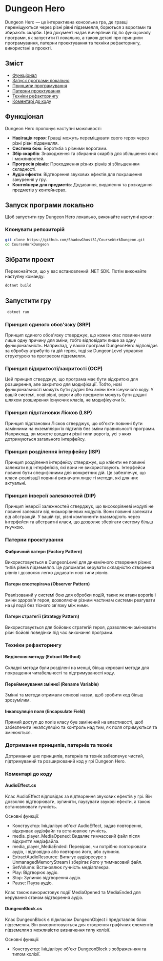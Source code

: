 # Dungeon Hero

Dungeon Hero — це інтерактивна консольна гра, де гравці переміщуються через різні рівні підземелля, борються з ворогами та збирають скарби. Цей документ надає вичерпний гід по функціоналу програми, як запустити її локально, а також деталі про принципи програмування, патерни проєктування та техніки рефакторингу, використані в проєкті.

## Зміст
- [Функціонал](#Функціонал)
- [Запуск програми локально](#Запуск-програми-локально)
- [Принципи програмування](#Принципи-програмування)
- [Патерни проєктування](#Патерни-проєктування)
- [Техніки рефакторингу](#Техніки-рефакторингу)
- [Коментарі до коду](#Коментарі-до-коду)

## Функціонал
Dungeon Hero пропонує наступні можливості:
- **Навігація героя**: Гравці можуть переміщувати свого героя через різні рівні підземелля.
- **Система бою**: Боротьба з різними ворогами.
- **Збір скарбів**: Знаходження та збирання скарбів для збільшення очок і можливостей.
- **Прогресія рівнів**: Проходження різних рівнів зі збільшенням складності.
- **Аудіо ефекти**: Відтворення звукових ефектів для покращення занурення у гру.
- **Контейнери для предметів**: Додавання, видалення та розкидання предметів у контейнерах.

## Запуск програми локально
Щоб запустити гру Dungeon Hero локально, виконайте наступні кроки:

### Клонувати репозиторій
```sh
git clone https://github.com/ShadowGhost31/CourseWorkDungeon.git
cd CourseWorkDungeon
```
## Зібрати проект
Переконайтеся, що у вас встановлений .NET SDK. Потім виконайте наступну команду:
```sh
dotnet build
```
## Запустити гру
```sh
 dotnet run
```
### Принцип єдиного обов'язку (SRP)

Принцип єдиного обов'язку стверджує, що кожен клас повинен мати лише одну причину для зміни, тобто відповідати лише за одну функціональність. Наприклад, у вашій програмі DungeonHero відповідає за обробку атрибутів та дій героя, тоді як DungeonLevel управляє структурою та прогресом підземелля.

### Принцип відкритості/закритості (OCP)

Цей принцип стверджує, що програма має бути відкритою для розширення, але закритою для модифікації. Тобто, нові функціональності можуть бути додані без зміни вже існуючого коду. У вашій системі, нові рівні, вороги або предмети можуть бути додані шляхом розширення існуючих класів, не модифікуючи їх.

### Принцип підстановки Лісков (LSP)

Принцип підстановки Лісков стверджує, що об'єкти повинні бути замінними на екземпляри їх підтипів без зміни правильності програми. Наприклад, ви можете вводити різні типи ворогів, усі з яких дотримуються загального інтерфейсу.

### Принцип розділення інтерфейсу (ISP)

Принцип розділення інтерфейсу стверджує, що клієнти не повинні залежати від інтерфейсів, які вони не використовують. Інтерфейси повинні бути специфічними для конкретних дій. Це забезпечує, що класи-реалізації повинні визначати лише ті методи, які для них актуальні.

### Принцип інверсії залежностей (DIP)

Принцип інверсії залежностей стверджує, що високорівневі модулі не повинні залежати від низькорівневих модулів. Вони повинні залежати від абстракцій. У вашій грі, різні компоненти взаємодіють через інтерфейси та абстрактні класи, що дозволяє зберігати систему більш гнучкою.
### Патерни проєктування

#### Фабричний патерн (Factory Pattern)

Використовується в DungeonLevel для динамічного створення різних типів рівнів підземелля. Це допомагає керувати складністю створення рівнів і дозволяє легко додавати нові типи рівнів.

#### Патерн спостерігача (Observer Pattern)

Реалізований у системі бою для обробки подій, таких як атаки ворогів і зміни здоров'я героя, дозволяючи різним частинам системи реагувати на ці події без тісного зв'язку між ними.

#### Патерн стратегії (Strategy Pattern)

Використовується для бойових стратегій героя, дозволяючи змінювати різні бойові поведінки під час виконання програми.

### Техніки рефакторингу

#### Виділення методу (Extract Method)

Складні методи були розділені на менші, більш керовані методи для покращення читабельності та підтримуваності коду.

#### Перейменування змінної (Rename Variable)

Змінні та методи отримали описові назви, щоб зробити код більш зрозумілим.

#### Інкапсуляція поля (Encapsulate Field)

Прямий доступ до полів класу був замінений на властивості, щоб забезпечити інкапсуляцію та контроль над тим, як поля отримуються та змінюються.

### Дотримання принципів, патернів та технік

Дотримання цих принципів, патернів та технік забезпечує чистий, підтримуваний та розширюваний код у грі Dungeon Hero.

### Коментарі до коду

#### AudioEffect.cs

Клас AudioEffect відповідає за відтворення звукових ефектів у грі. Він дозволяє відтворювати, зупиняти, паузувати звукові ефекти, а також встановлювати гучність.

Основні функції:

- Конструктор: Ініціалізує об'єкт AudioEffect, задає повторення, відкриває аудіофайл та встановлює гучність.
- media_player_MediaOpened: Видаляє тимчасовий файл після відкриття медіафайла.
- media_player_MediaEnded: Перевіряє, чи потрібно повторювати аудіо, і відповідно або повторює його, або зупиняє.
- ExtractAudioResource: Витягує аудіоресурс з UnmanagedMemoryStream і зберігає його у тимчасовий файл.
- SetVolume: Встановлює гучність медіаплеєра.
- Play: Відтворює аудіо.
- Stop: Зупиняє відтворення аудіо.
- Pause: Пауза аудіо.

Клас також використовує події MediaOpened та MediaEnded для керування станом відтворення аудіо.

#### DungeonBlock.cs

Клас DungeonBlock є підкласом DungeonObject і представляє блок підземелля. Він використовується для створення графічних елементів підземелля з можливістю визначення типу колізії.

Основні функції:

- Конструктор: Ініціалізує об'єкт DungeonBlock з зображенням та типом колізії.


